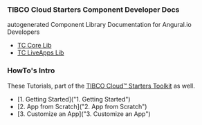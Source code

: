 ### TIBCO Cloud Starters Component Developer Docs

autogenerated Component Library Documentation for Angural.io Developers

- [TC Core Lib](libdocs/tc-core-lib/index.html)
- [TC LiveApps Lib](libdocs/tc-liveapps-lib/index.html)

### HowTo's Intro

These Tutorials, part of the [TIBCO Cloud™ Starters Toolkit](https://tibcosoftware.github.io/TCSToolkit/) as well.

- [1. Getting Started]("1. Getting Started")
- [2. App from Scratch]("2. App from Scratch")
- [3. Customize an App]("3. Customize an App")
